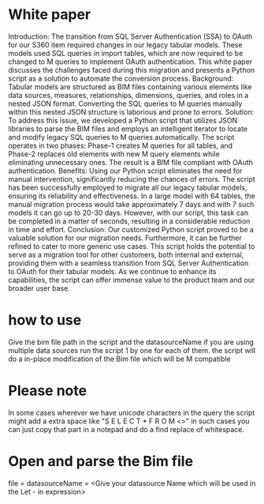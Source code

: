 # White paper
Introduction: The transition from SQL Server Authentication (SSA) to OAuth for our S360 item required changes in our legacy tabular models. These models used SQL queries in import tables, which are now required to be changed to M queries to implement OAuth authentication. This white paper discusses the challenges faced during this migration and presents a Python script as a solution to automate the conversion process.
Background: Tabular models are structured as BIM files containing various elements like data sources, measures, relationships, dimensions, queries, and roles in a nested JSON format. Converting the SQL queries to M queries manually within this nested JSON structure is laborious and prone to errors.
Solution: To address this issue, we developed a Python script that utilizes JSON libraries to parse the BIM files and employs an intelligent iterator to locate and modify legacy SQL queries to M queries automatically. The script operates in two phases: Phase-1 creates M queries for all tables, and Phase-2 replaces old elements with new M query elements while eliminating unnecessary ones. The result is a BIM file compliant with OAuth authentication.
Benefits: Using our Python script eliminates the need for manual intervention, significantly reducing the chances of errors. The script has been successfully employed to migrate all our legacy tabular models, ensuring its reliability and effectiveness. In a large model with 64 tables, the manual migration process would take approximately 7 days and with 7 such models it can go up to 20-30 days. However, with our script, this task can be completed in a matter of seconds, resulting in a considerable reduction in time and effort.
Conclusion: Our customized Python script proved to be a valuable solution for our migration needs. Furthermore, it can be further refined to cater to more generic use cases. This script holds the potential to serve as a migration tool for other customers, both internal and external, providing them with a seamless transition from SQL Server Authentication to OAuth for their tabular models. As we continue to enhance its capabilities, the script can offer immense value to the product team and our broader user base.


# how to use
Give the bim file path in the script and the datasourceName
if you are using multiple data sources run the script 1 by one for each of them.
the script will do a in-place modification of the Bim file which will be M compatible

# Please note
In some cases wherever we have unicode characters in the query the script might add a extra space like "S E L E C T * F R O M <>" in such cases you can just copy that part in a notepad and do a find replace of whitespace.

# Open and parse the Bim file
file = <Bim FIle Path>
datasourceName = <Give your datasource Name which will be used in the Let - in expression>
